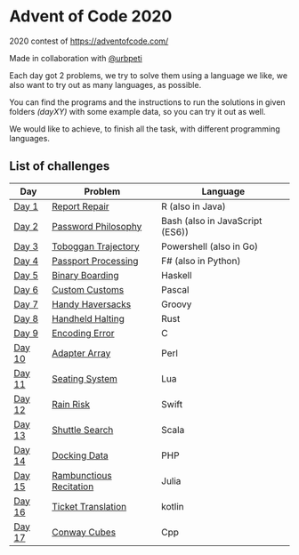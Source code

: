 # Advent of Code 2020
2020 contest of https://adventofcode.com/

Made in collaboration with [@urbpeti](https://github.com/urbpeti)

Each day got 2 problems, we try to solve them using a language we like, we also want to try out as many languages, as possible.

You can find the programs and the instructions to run the solutions in given folders _(dayXY)_ with some example data, so you can try it out as well.

We would like to achieve, to finish all the task, with different programming languages.

## List of challenges

| Day  | Problem   | Language   |
|-------------- | -------------- | -------------- |
| [Day 1](https://github.com/akbence/adventofcode2020/tree/master/day01)    | [Report Repair](https://github.com/akbence/adventofcode2020/blob/master/day01/task.md)     | R (also in Java)     |
| [Day 2](https://github.com/akbence/adventofcode2020/tree/master/day02)    | [Password Philosophy](https://github.com/akbence/adventofcode2020/blob/master/day02/task.md)     | Bash (also in JavaScript (ES6))     |
| [Day 3](https://github.com/akbence/adventofcode2020/tree/master/day03)    | [Toboggan Trajectory](https://github.com/akbence/adventofcode2020/blob/master/day03/task.md)     | Powershell (also in Go)     |
| [Day 4](https://github.com/akbence/adventofcode2020/tree/master/day04)    | [Passport Processing](https://github.com/akbence/adventofcode2020/blob/master/day04/task.md)     | F# (also in Python)     |
| [Day 5](https://github.com/akbence/adventofcode2020/tree/master/day05)    | [Binary Boarding](https://github.com/akbence/adventofcode2020/blob/master/day05/task.md)     |  Haskell    |
| [Day 6](https://github.com/akbence/adventofcode2020/tree/master/day06)    | [Custom Customs](https://github.com/akbence/adventofcode2020/blob/master/day06/task.md)     |  Pascal    |
| [Day 7](https://github.com/akbence/adventofcode2020/tree/master/day07)    | [Handy Haversacks](https://github.com/akbence/adventofcode2020/blob/master/day07/task.md)     |  Groovy    |
| [Day 8](https://github.com/akbence/adventofcode2020/tree/master/day08)    | [Handheld Halting](https://github.com/akbence/adventofcode2020/blob/master/day08/task.md)     |  Rust    |
| [Day 9](https://github.com/akbence/adventofcode2020/tree/master/day09)    | [Encoding Error](https://github.com/akbence/adventofcode2020/blob/master/day09/task.md)     |  C    |
| [Day 10](https://github.com/akbence/adventofcode2020/tree/master/day10)    | [Adapter Array](https://github.com/akbence/adventofcode2020/blob/master/day10/task.md)     |  Perl    |
| [Day 11](https://github.com/akbence/adventofcode2020/tree/master/day11)    | [Seating System](https://github.com/akbence/adventofcode2020/blob/master/day11/task.md)     |  Lua   |
| [Day 12](https://github.com/akbence/adventofcode2020/tree/master/day12)    | [Rain Risk](https://github.com/akbence/adventofcode2020/blob/master/day12/task.md)     |  Swift   |
| [Day 13](https://github.com/akbence/adventofcode2020/tree/master/day13)    | [Shuttle Search](https://github.com/akbence/adventofcode2020/blob/master/day13/task.md)     |  Scala   |
| [Day 14](https://github.com/akbence/adventofcode2020/tree/master/day14)    | [Docking Data](https://github.com/akbence/adventofcode2020/blob/master/day14/task.md)     |  PHP   |
| [Day 15](https://github.com/akbence/adventofcode2020/tree/master/day15)    | [Rambunctious Recitation](https://github.com/akbence/adventofcode2020/blob/master/day15/task.md)     |  Julia   |
| [Day 16](https://github.com/akbence/adventofcode2020/tree/master/day16)    | [Ticket Translation](https://github.com/akbence/adventofcode2020/blob/master/day16/task.md)     |  kotlin   |
| [Day 17](https://github.com/akbence/adventofcode2020/tree/master/day17)    | [Conway Cubes](https://github.com/akbence/adventofcode2020/blob/master/day17/task.md)     |  Cpp   |
